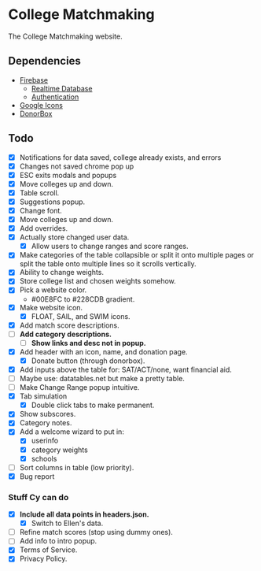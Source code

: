 # College Matchmaking
The College Matchmaking website.
## Dependencies
- [Firebase](https://firebase.google.com/)
  - [Realtime Database](https://firebase.google.com/docs/database)
  - [Authentication](https://firebase.google.com/docs/auth)
- [Google Icons](https://fonts.google.com/icons)
- [DonorBox](https://donorbox.org/)
## Todo
- [x] Notifications for data saved, college already exists, and errors
- [x] Changes not saved chrome pop up
- [x] ESC exits modals and popups
- [x] Move colleges up and down.
- [x] Table scroll.
- [x] Suggestions popup.
- [x] Change font.
- [x] Move colleges up and down.
- [x] Add overrides.
- [x] Actually store changed user data.
  - [x] Allow users to change ranges and score ranges.
- [x] Make categories of the table collapsible or split it onto multiple pages or split the table onto multiple lines so it scrolls vertically.
- [x] Ability to change weights.
- [x] Store college list and chosen weights somehow.
- [x] Pick a website color.
  - #00E8FC to #228CDB gradient.
- [x] Make website icon.
  - [x] FLOAT, SAIL, and SWIM icons.
- [x] Add match score descriptions.
- [ ] **Add category descriptions.**
  - [ ] **Show links and desc not in popup.**
- [x] Add header with an icon, name, and donation page.
  - [x] Donate button (through donorbox).
- [x] Add inputs above the table for: SAT/ACT/none, want financial aid.
- [ ] Maybe use: datatables.net but make a pretty table.
- [ ] Make Change Range popup intuitive.
- [x] Tab simulation
  - [x] Double click tabs to make permanent.
- [x] Show subscores.
- [x] Category notes.
- [x] Add a welcome wizard to put in:
  - [x] userinfo
  - [x] category weights
  - [x] schools
- [ ] Sort columns in table (low priority).
- [x] Bug report
### Stuff Cy can do
- [x] **Include all data points in headers.json.**
  - [x] Switch to Ellen's data.
- [ ] Refine match scores (stop using dummy ones).
- [ ] Add info to intro popup.
- [x] Terms of Service.
- [x] Privacy Policy.